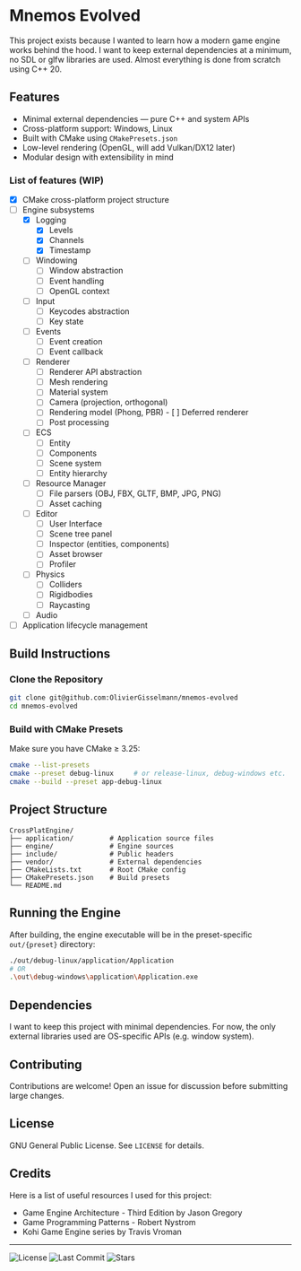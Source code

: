 # Mnemos Evolved

This project exists because I wanted to learn how a modern game engine works behind the hood. I want to keep external dependencies at a minimum, no SDL or glfw libraries are used. Almost everything is done from scratch using C++ 20.

## Features

- Minimal external dependencies — pure C++ and system APIs
- Cross-platform support: Windows, Linux
- Built with CMake using `CMakePresets.json`
- Low-level rendering (OpenGL, will add Vulkan/DX12 later)
- Modular design with extensibility in mind

### List of features (WIP)
- [x] CMake cross-platform project structure
- [ ] Engine subsystems
    - [x] Logging
        - [x] Levels
        - [x] Channels
        - [x] Timestamp
    - [ ] Windowing
        - [ ] Window abstraction
        - [ ] Event handling
        - [ ] OpenGL context
    - [ ] Input
        - [ ] Keycodes abstraction
        - [ ] Key state
    - [ ] Events
        - [ ] Event creation
        - [ ] Event callback
    - [ ] Renderer
        - [ ] Renderer API abstraction
        - [ ] Mesh rendering
        - [ ] Material system
        - [ ] Camera (projection, orthogonal)
        - [ ] Rendering model (Phong, PBR)
        - [ ] Deferred renderer
        - [ ] Post processing
    - [ ] ECS
        - [ ] Entity
        - [ ] Components
        - [ ] Scene system
        - [ ] Entity hierarchy
    - [ ] Resource Manager
        - [ ] File parsers (OBJ, FBX, GLTF, BMP, JPG, PNG)
        - [ ] Asset caching
    - [ ] Editor
        - [ ] User Interface
        - [ ] Scene tree panel
        - [ ] Inspector (entities, components)
        - [ ] Asset browser
        - [ ] Profiler
    - [ ] Physics
        - [ ] Colliders
        - [ ] Rigidbodies
        - [ ] Raycasting
    - [ ] Audio
- [ ] Application lifecycle management

## Build Instructions

### Clone the Repository

```bash
git clone git@github.com:OlivierGisselmann/mnemos-evolved
cd mnemos-evolved
```

### Build with CMake Presets

Make sure you have CMake ≥ 3.25:

```bash
cmake --list-presets
cmake --preset debug-linux     # or release-linux, debug-windows etc.
cmake --build --preset app-debug-linux
```

## Project Structure

```
CrossPlatEngine/
├── application/         # Application source files
├── engine/              # Engine sources
├── include/             # Public headers
├── vendor/              # External dependencies
├── CMakeLists.txt       # Root CMake config
├── CMakePresets.json    # Build presets
└── README.md
```

## Running the Engine

After building, the engine executable will be in the preset-specific `out/{preset}` directory:

```bash
./out/debug-linux/application/Application
# OR
.\out\debug-windows\application\Application.exe
```

## Dependencies

I want to keep this project with minimal dependencies. For now, the only external libraries used are OS-specific APIs (e.g. window system).

## Contributing

Contributions are welcome! Open an issue for discussion before submitting large changes.

## License

GNU General Public License. See `LICENSE` for details.

## Credits

Here is a list of useful resources I used for this project:

- Game Engine Architecture - Third Edition by Jason Gregory
- Game Programming Patterns - Robert Nystrom
- Kohi Game Engine series by Travis Vroman

---

![License](https://img.shields.io/github/license/OlivierGisselmann/mnemos-evolved)
![Last Commit](https://img.shields.io/github/last-commit/OlivierGisselmann/mnemos-evolved)
![Stars](https://img.shields.io/github/stars/OlivierGisselmann/mnemos-evolved?style=social)